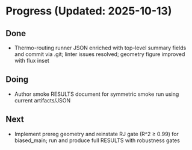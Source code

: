 # Progress (Updated: 2025-10-13)

## Done

- Thermo-routing runner JSON enriched with top-level summary fields and commit via .git; linter issues resolved; geometry figure improved with flux inset

## Doing

- Author smoke RESULTS document for symmetric smoke run using current artifacts/JSON

## Next

- Implement prereg geometry and reinstate RJ gate (R^2 ≥ 0.99) for biased_main; run and produce full RESULTS with robustness gates
